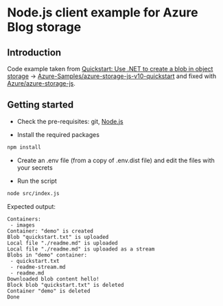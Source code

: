 # Node.js client example for Azure Blog storage

## Introduction

Code example taken from [Quickstart: Use .NET to create a blob in object storage](https://docs.microsoft.com/en-us/azure/storage/blobs/storage-quickstart-blobs-dotnet?tabs=windows) -> [Azure-Samples/azure-storage-js-v10-quickstart](https://github.com/Azure-Samples/azure-storage-js-v10-quickstart) and fixed with [Azure/azure-storage-js](https://github.com/Azure/azure-storage-js/blob/master/README.md).

## Getting started

- Check the pre-requisites: git, [Node.js](https://nodejs.org)

- Install the required packages

```bash
npm install
```

- Create an .env file (from a copy of .env.dist file) and edit the files with your secrets

- Run the script

```bash
node src/index.js
```

Expected output:

```plain
Containers:
 - images
Container: "demo" is created
Blob "quickstart.txt" is uploaded
Local file "./readme.md" is uploaded
Local file "./readme.md" is uploaded as a stream
Blobs in "demo" container:
 - quickstart.txt
 - readme-stream.md
 - readme.md
Downloaded blob content hello!
Block blob "quickstart.txt" is deleted
Container "demo" is deleted
Done
```
